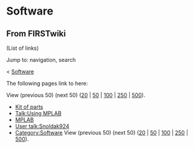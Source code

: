 # Software

## From FIRSTwiki

(List of links)

Jump to: navigation, search

< [Software](/index.php?title=Software&redirect=no "Software")

The following pages link to here:

View (previous 50) (next 50) ([20](/index.php?title=Special:Whatlinkshere/Software&limit=20&from=0 "Special:Whatlinkshere/Software") | [50](/index.php?title=Special:Whatlinkshere/Software&limit=50&from=0 "Special:Whatlinkshere/Software") | [100](/index.php?title=Special:Whatlinkshere/Software&limit=100&from=0 "Special:Whatlinkshere/Software") | [250](/index.php?title=Special:Whatlinkshere/Software&limit=250&from=0 "Special:Whatlinkshere/Software") | [500](/index.php?title=Special:Whatlinkshere/Software&limit=500&from=0 "Special:Whatlinkshere/Software")).

- [Kit of parts](Kit_of_parts "Kit of parts")
- [Talk:Using MPLAB](Talk:Using_MPLAB "Talk:Using MPLAB")
- [MPLAB](MPLAB "MPLAB")
- [User talk:Snoldak924](User_talk:Snoldak924 "User talk:Snoldak924")
- [Category:Software](Category:Software "Category:Software") View (previous 50) (next 50) ([20](/index.php?title=Special:Whatlinkshere/Software&limit=20&from=0 "Special:Whatlinkshere/Software") | [50](/index.php?title=Special:Whatlinkshere/Software&limit=50&from=0 "Special:Whatlinkshere/Software") | [100](/index.php?title=Special:Whatlinkshere/Software&limit=100&from=0 "Special:Whatlinkshere/Software") | [250](/index.php?title=Special:Whatlinkshere/Software&limit=250&from=0 "Special:Whatlinkshere/Software") | [500](/index.php?title=Special:Whatlinkshere/Software&limit=500&from=0 "Special:Whatlinkshere/Software")).

